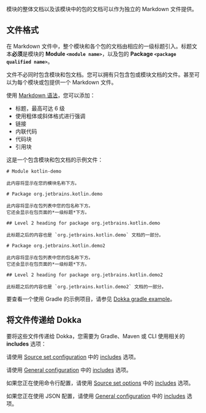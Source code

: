 [//]: # (title: 模块文档)

模块的整体文档以及该模块中的包的文档可以作为独立的 Markdown 文件提供。

## 文件格式

在 Markdown 文件中，整个模块和各个包的文档由相应的一级标题引入。标题文本**必须**是模块的 **Module `<module name>`**，以及包的 **Package `<package qualified name>`**。

文件不必同时包含模块和包文档。您可以拥有只包含包或模块文档的文件。甚至可以为每个模块或包提供一个 Markdown 文件。

使用 [Markdown 语法](https://www.markdownguide.org/basic-syntax/)，您可以添加：
* 标题，最高可达 6 级
* 使用粗体或斜体格式进行强调
* 链接
* 内联代码
* 代码块
* 引用块

这是一个包含模块和包文档的示例文件：

```text
# Module kotlin-demo

此内容将显示在您的模块名称下方。

# Package org.jetbrains.kotlin.demo

此内容将显示在包列表中您的包名称下方。
它还会显示在包页面的*一级标题*下方。

## Level 2 heading for package org.jetbrains.kotlin.demo

此标题之后的内容也是 `org.jetbrains.kotlin.demo` 文档的一部分。

# Package org.jetbrains.kotlin.demo2

此内容将显示在包列表中您的包名称下方。
它还会显示在包页面的*一级标题*下方。

## Level 2 heading for package org.jetbrains.kotlin.demo2

此标题之后的内容也是 `org.jetbrains.kotlin.demo2` 文档的一部分。
```

要查看一个使用 Gradle 的示例项目，请参见 [Dokka gradle example](https://github.com/Kotlin/dokka/tree/%dokkaVersion%/examples/gradle/dokka-gradle-example)。

## 将文件传递给 Dokka

要将这些文件传递给 Dokka，您需要为 Gradle、Maven 或 CLI 使用相关的 **includes** 选项：

<tabs group="build-script">
<tab title="Gradle" group-key="gradle">

请使用 [Source set configuration](dokka-gradle.md#source-set-configuration) 中的 [includes](dokka-gradle.md#includes) 选项。

</tab>

<tab title="Maven" group-key="mvn">

请使用 [General configuration](dokka-maven.md#general-configuration) 中的 [includes](dokka-maven.md#includes) 选项。

</tab>

<tab title="CLI" group-key="cli">

如果您正在使用命令行配置，请使用 [Source set options](dokka-cli.md#source-set-options) 中的 [includes](dokka-cli.md#includes-cli) 选项。

如果您正在使用 JSON 配置，请使用 [General configuration](dokka-cli.md#general-configuration) 中的 [includes](dokka-cli.md#includes-json) 选项。

</tab>
</tabs>